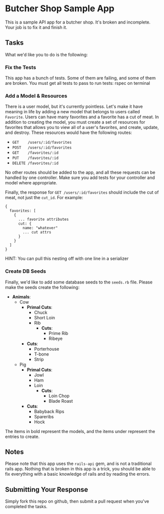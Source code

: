 # Butcher Shop Sample App

This is a sample API app for a butcher shop. It's broken and incomplete. Your job is to fix it and finish it.

## Tasks

What we'd like you to do is the following:

### Fix the Tests

This app has a bunch of tests. Some of them are failing, and some of them are broken. You must get all tests to pass
to run tests: rspec on terminal

### Add a Model & Resources

There is a user model, but it's currently pointless. Let's make it have meaning in life by adding a new model that belongs
to users called `Favorite`. Users can have many favorites and a favorite has a cut of meat. In addition to creating the model,
you must create a set of resources for favorites that allows you to view all of a user's favorites, and create, update, and
destroy. These resources would have the following routes:

* `GET    /users/:id/favorites`
* `POST   /users/:id/favorites`
* `GET    /favorites/:id`
* `PUT    /favorites/:id`
* `DELETE /favorites/:id`

No other routes should be added to the app, and all these requests can be handled by one controller. Make sure you add tests
for your controller and model where appropriate.

Finally, the response for `GET /users/:id/favorites` should include the cut of meat, not just the `cut_id`. For example:

    {
      favorites: [
        {
          ... favorite attributes
          cut: {
            name: "whatever"
            ... cut attrs
          }
        }
      ]
    }

HINT: You can pull this nesting off with one line in a serializer

### Create DB Seeds

Finally, we'd like to add some database seeds to the `seeds.rb` file. Please make the seeds create the following:

* **Animals**:
  * Cow
    * **Primal Cuts**:
      * Chuck
      * Short Loin
      * Rib
        * **Cuts**:
          * Prime Rib
          * Ribeye
    * **Cuts**:
      * Porterhouse
      * T-bone
      * Strip
  * Pig
    * **Primal Cuts**:
      * Jowl
      * Ham
      * Loin
        * **Cuts**:
          * Loin Chop
          * Blade Roast
    * **Cuts**:
      * Babyback Rips
      * Spareribs
      * Hock

The items in bold represent the models, and the items under represent the entries to create.

## Notes

Please note that this app uses the `rails-api` gem, and is not a traditional rails app. Nothing that is broken in this app is
a trick, you should be able to fix everything with a basic knowledge of rails and by reading the errors.

## Submitting Your Response

Simply fork this repo on github, then submit a pull request when you've completed the tasks.
